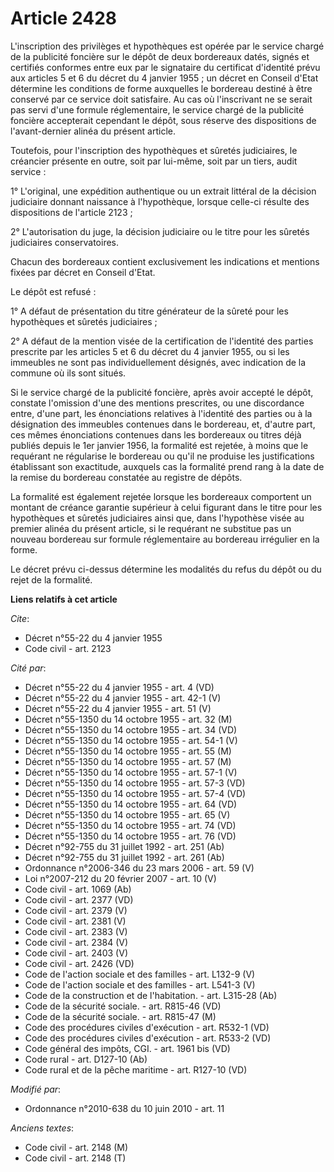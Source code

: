 # Article 2428

L'inscription des privilèges et hypothèques est opérée par le service chargé de la publicité foncière sur le dépôt de deux
bordereaux datés, signés et certifiés conformes entre eux par le signataire du certificat d'identité prévu aux articles 5 et
6 du décret du 4 janvier 1955 ; un décret en Conseil d'Etat détermine les conditions de forme auxquelles le bordereau destiné
à être conservé par ce service doit satisfaire. Au cas où l'inscrivant ne se serait pas servi d'une formule réglementaire, le
service chargé de la publicité foncière accepterait cependant le dépôt, sous réserve des dispositions de l'avant-dernier
alinéa du présent article. 

Toutefois, pour l'inscription des hypothèques et sûretés judiciaires, le créancier présente en outre, soit par lui-même, soit
par un tiers, audit service : 

1° L'original, une expédition authentique ou un extrait littéral de la décision judiciaire donnant naissance à l'hypothèque,
lorsque celle-ci résulte des dispositions de l'article 2123 ; 

2° L'autorisation du juge, la décision judiciaire ou le titre pour les sûretés judiciaires conservatoires. 

Chacun des bordereaux contient exclusivement les indications et mentions fixées par décret en Conseil d'Etat. 

Le dépôt est refusé : 

1° A défaut de présentation du titre générateur de la sûreté pour les hypothèques et sûretés judiciaires ; 

2° A défaut de la mention visée de la certification de l'identité des parties prescrite par les articles 5 et 6 du décret du
4 janvier 1955, ou si les immeubles ne sont pas individuellement désignés, avec indication de la commune où ils sont situés. 

Si le service chargé de la publicité foncière, après avoir accepté le dépôt, constate l'omission d'une des mentions
prescrites, ou une discordance entre, d'une part, les énonciations relatives à l'identité des parties ou à la désignation des
immeubles contenues dans le bordereau, et, d'autre part, ces mêmes énonciations contenues dans les bordereaux ou titres déjà
publiés depuis le 1er janvier 1956, la formalité est rejetée, à moins que le requérant ne régularise le bordereau ou qu'il ne
produise les justifications établissant son exactitude, auxquels cas la formalité prend rang à la date de la remise du
bordereau constatée au registre de dépôts. 

La formalité est également rejetée lorsque les bordereaux comportent un montant de créance garantie supérieur à celui
figurant dans le titre pour les hypothèques et sûretés judiciaires ainsi que, dans l'hypothèse visée au premier alinéa du
présent article, si le requérant ne substitue pas un nouveau bordereau sur formule réglementaire au bordereau irrégulier en
la forme. 

Le décret prévu ci-dessus détermine les modalités du refus du dépôt ou du rejet de la formalité.

**Liens relatifs à cet article**

_Cite_:

  - Décret n°55-22 du 4 janvier 1955
  - Code civil - art. 2123

_Cité par_:

  - Décret n°55-22 du 4 janvier 1955 - art. 4 (VD)
  - Décret n°55-22 du 4 janvier 1955 - art. 42-1 (V)
  - Décret n°55-22 du 4 janvier 1955 - art. 51 (V)
  - Décret n°55-1350 du 14 octobre 1955 - art. 32 (M)
  - Décret n°55-1350 du 14 octobre 1955 - art. 34 (VD)
  - Décret n°55-1350 du 14 octobre 1955 - art. 54-1 (V)
  - Décret n°55-1350 du 14 octobre 1955 - art. 55 (M)
  - Décret n°55-1350 du 14 octobre 1955 - art. 57 (M)
  - Décret n°55-1350 du 14 octobre 1955 - art. 57-1 (V)
  - Décret n°55-1350 du 14 octobre 1955 - art. 57-3 (VD)
  - Décret n°55-1350 du 14 octobre 1955 - art. 57-4 (VD)
  - Décret n°55-1350 du 14 octobre 1955 - art. 64 (VD)
  - Décret n°55-1350 du 14 octobre 1955 - art. 65 (V)
  - Décret n°55-1350 du 14 octobre 1955 - art. 74 (VD)
  - Décret n°55-1350 du 14 octobre 1955 - art. 76 (VD)
  - Décret n°92-755 du 31 juillet 1992 - art. 251 (Ab)
  - Décret n°92-755 du 31 juillet 1992 - art. 261 (Ab)
  - Ordonnance n°2006-346 du 23 mars 2006 - art. 59 (V)
  - Loi n°2007-212 du 20 février 2007 - art. 10 (V)
  - Code civil - art. 1069 (Ab)
  - Code civil - art. 2377 (VD)
  - Code civil - art. 2379 (V)
  - Code civil - art. 2381 (V)
  - Code civil - art. 2383 (V)
  - Code civil - art. 2384 (V)
  - Code civil - art. 2403 (V)
  - Code civil - art. 2426 (VD)
  - Code de l'action sociale et des familles - art. L132-9 (V)
  - Code de l'action sociale et des familles - art. L541-3 (V)
  - Code de la construction et de l'habitation. - art. L315-28 (Ab)
  - Code de la sécurité sociale. - art. R815-46 (VD)
  - Code de la sécurité sociale. - art. R815-47 (M)
  - Code des procédures civiles d'exécution - art. R532-1 (VD)
  - Code des procédures civiles d'exécution - art. R533-2 (VD)
  - Code général des impôts, CGI. - art. 1961 bis (VD)
  - Code rural - art. D127-10 (Ab)
  - Code rural et de la pêche maritime - art. R127-10 (VD)

_Modifié par_:

  - Ordonnance n°2010-638 du 10 juin 2010 - art. 11

_Anciens textes_:

  - Code civil - art. 2148 (M)
  - Code civil - art. 2148 (T)
